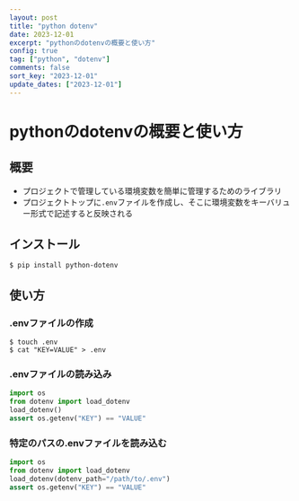 ```yaml
---
layout: post
title: "python dotenv"
date: 2023-12-01
excerpt: "pythonのdotenvの概要と使い方"
config: true
tag: ["python", "dotenv"]
comments: false
sort_key: "2023-12-01"
update_dates: ["2023-12-01"]
---
```


# pythonのdotenvの概要と使い方

## 概要
 - プロジェクトで管理している環境変数を簡単に管理するためのライブラリ
 - プロジェクトトップに`.env`ファイルを作成し、そこに環境変数をキーバリュー形式で記述すると反映される

## インストール

```console
$ pip install python-dotenv
```

## 使い方

### .envファイルの作成

```console
$ touch .env
$ cat "KEY=VALUE" > .env
```

### .envファイルの読み込み

```python
import os
from dotenv import load_dotenv
load_dotenv()
assert os.getenv("KEY") == "VALUE"
```

### 特定のパスの.envファイルを読み込む

```python
import os
from dotenv import load_dotenv
load_dotenv(dotenv_path="/path/to/.env")
assert os.getenv("KEY") == "VALUE"
```
